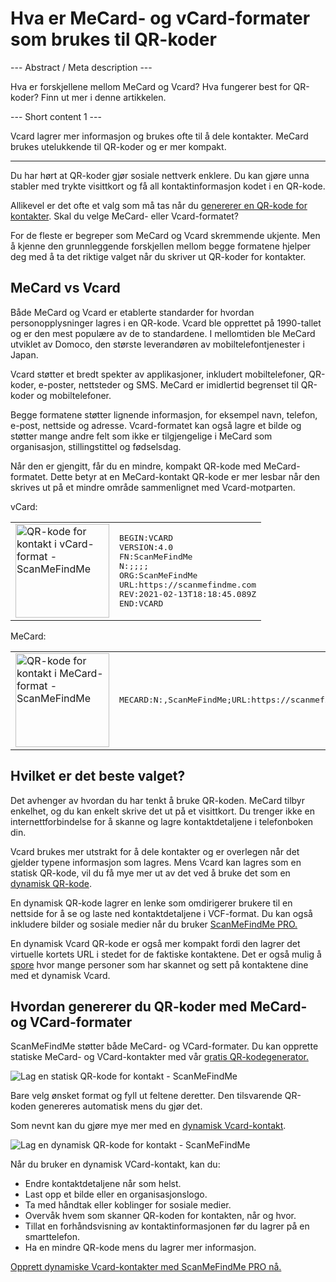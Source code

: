 <h1>Hva er MeCard- og vCard-formater som brukes til QR-koder</h1>

--- Abstract / Meta description ---

Hva er forskjellene mellom MeCard og Vcard? Hva fungerer best for QR-koder? Finn ut mer i denne artikkelen.

--- Short content 1 ---

Vcard lagrer mer informasjon og brukes ofte til å dele kontakter. MeCard brukes utelukkende til QR-koder og er mer kompakt.

----------

<p>Du har hørt at QR-koder gjør sosiale nettverk enklere. Du kan gjøre unna stabler med trykte visittkort og få all kontaktinformasjon kodet i en QR-kode. </p>

<p>Allikevel er det ofte et valg som må tas når du <a href="#static:contact">genererer en QR-kode for kontakter</a>. Skal du velge MeCard- eller Vcard-formatet? </p>

<p>For de fleste er begreper som MeCard og Vcard skremmende ukjente. Men å kjenne den grunnleggende forskjellen mellom begge formatene hjelper deg med å ta det riktige valget når du skriver ut QR-koder for kontakter.</p>

<h2>MeCard vs Vcard</h2>

<p>Både MeCard og Vcard er etablerte standarder for hvordan personopplysninger lagres i en QR-kode. Vcard ble opprettet på 1990-tallet og er den mest populære av de to standardene. I mellomtiden ble MeCard utviklet av Domoco, den største leverandøren av mobiltelefontjenester i Japan.</p>

<p>Vcard støtter et bredt spekter av applikasjoner, inkludert mobiltelefoner, QR-koder, e-poster, nettsteder og SMS. MeCard er imidlertid begrenset til QR-koder og mobiltelefoner. </p>

<p>Begge formatene støtter lignende informasjon, for eksempel navn, telefon, e-post, nettside og adresse. Vcard-formatet kan også lagre et bilde og støtter mange andre felt som ikke er tilgjengelige i MeCard som organisasjon, stillingstittel og fødselsdag.</p>

<p>Når den er gjengitt, får du en mindre, kompakt QR-kode med MeCard-formatet. Dette betyr at en MeCard-kontakt QR-kode er mer lesbar når den skrives ut på et mindre område sammenlignet med Vcard-motparten.</p>

<p>vCard:</p>

<table>
    <tr><td><img src="https://media.scanmefindme.com/blog/about_contactformats/files/img 1 - qr vcard.png" width="150" height="150"
        alt="QR-kode for kontakt i vCard-format - ScanMeFindMe">
    </td>
        <td class="notranslate">
<pre>BEGIN:VCARD
VERSION:4.0
FN:ScanMeFindMe
N:;;;;
ORG:ScanMeFindMe
URL:https://scanmefindme.com
REV:2021-02-13T18:18:45.089Z
END:VCARD</pre>
        </td>
    </tr></table>

<p></p>

<p>MeCard:</p>

<table>
    <tr><td><img src="https://media.scanmefindme.com/blog/about_contactformats/files/img 2 - mecard.png" width="150" height="150"
            alt="QR-kode for kontakt i MeCard-format - ScanMeFindMe"></td>
        <td class="notranslate">
            <pre>MECARD:N:,ScanMeFindMe;URL:https://scanmefindme.com;;</pre>
        </td>
    </tr>
</table>

<h2>Hvilket er det beste valget?</h2>

<p>Det avhenger av hvordan du har tenkt å bruke QR-koden. MeCard tilbyr enkelhet, og du kan enkelt skrive det ut på et visittkort. Du trenger ikke en internettforbindelse for å skanne og lagre kontaktdetaljene i telefonboken din.</p>

<p>Vcard brukes mer utstrakt for å dele kontakter og er overlegen når det gjelder typene informasjon som lagres. Mens Vcard kan lagres som en statisk QR-kode, vil du få mye mer ut av det ved å bruke det som en <a href="#article:about_dynamic_contact" title="Dynamisk QR-kode for kontaktkort">dynamisk QR-kode</a>.</p>

<p>En dynamisk QR-kode lagrer en lenke som omdirigerer brukere til en nettside for å se og laste ned kontaktdetaljene i VCF-format. Du kan også inkludere bilder og sosiale medier når du bruker <a href="#pro">ScanMeFindMe PRO.</a></p>

<p>En dynamisk Vcard QR-kode er også mer kompakt fordi den lagrer det virtuelle kortets URL i stedet for de faktiske kontaktene. Det er også mulig å <a href="#article:about_statistics" title="Track QR code scans">spore</a> hvor mange personer som har skannet og sett på kontaktene dine med et dynamisk Vcard.</p>

<h2>Hvordan genererer du QR-koder med MeCard- og VCard-formater</h2>

<p>ScanMeFindMe støtter både MeCard- og VCard-formater. Du kan opprette statiske MeCard- og VCard-kontakter med vår <a href="#static:contact">gratis QR-kodegenerator.</a> </p>

<p class="imageholder">
    <img src="https://media.scanmefindme.com/blog/about_contactformats/files/img 3 - create a qr code for contact.png"
        alt="Lag en statisk QR-kode for kontakt - ScanMeFindMe">
</p>

<p>Bare velg ønsket format og fyll ut feltene deretter. Den tilsvarende QR-koden genereres automatisk mens du gjør det.</p>

<p>Som nevnt kan du gjøre mye mer med en <a href="#article:about_dynamic_contact">dynamisk Vcard-kontakt</a>.</p>

<p class="imageholder">
    <img src="https://media.scanmefindme.com/blog/about_contactformats/files/img 4 - contact card.png"
        alt="Lag en dynamisk QR-kode for kontakt - ScanMeFindMe">
</p>

<p>Når du bruker en dynamisk VCard-kontakt, kan du:</p>

<ul>
    <li>Endre kontaktdetaljene når som helst.</li>
    <li>Last opp et bilde eller en organisasjonslogo.</li>
    <li>Ta med håndtak eller koblinger for sosiale medier.</li>
    <li>Overvåk hvem som skanner QR-koden for kontakten, når og hvor.</li>
    <li>Tillat en forhåndsvisning av kontaktinformasjonen før du lagrer på en smarttelefon.</li>
    <li>Ha en mindre QR-kode mens du lagrer mer informasjon.</li>
</ul>

<p><a href="#pro">Opprett dynamiske Vcard-kontakter med ScanMeFindMe PRO nå.</a></p>
